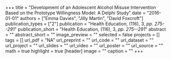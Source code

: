 +++
title = "Development of an Adolescent Alcohol Misuse Intervention Based on the Prototype Willingness Model: A Delphi Study"
date = "2016-01-01"
authors = ["Emma Davies", "Jilly Martin", "David Foxcroft"]
publication_types = ["2"]
publication = "Health Education, (116), 3, _pp. 275--291_"
publication_short = "Health Education, (116), 3, _pp. 275--291_"
abstract = ""
abstract_short = ""
image_preview = ""
selected = false
projects = []
tags = []
url_pdf = "NA"
url_preprint = ""
url_code = ""
url_dataset = ""
url_project = ""
url_slides = ""
url_video = ""
url_poster = ""
url_source = ""
math = true
highlight = true
[header]
image = ""
caption = ""
+++
